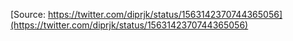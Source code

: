 [Source: https://twitter.com/diprjk/status/1563142370744365056](https://twitter.com/diprjk/status/1563142370744365056)